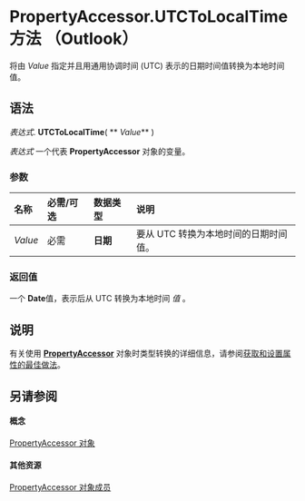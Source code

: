 
# PropertyAccessor.UTCToLocalTime 方法 （Outlook）

将由  _Value_ 指定并且用通用协调时间 (UTC) 表示的日期时间值转换为本地时间值。


## 语法

 _表达式_. **UTCToLocalTime**( ** _Value_** )

 _表达式_ 一个代表 **PropertyAccessor** 对象的变量。


### 参数



|**名称**|**必需/可选**|**数据类型**|**说明**|
|:-----|:-----|:-----|:-----|
| _Value_|必需|**日期**|要从 UTC 转换为本地时间的日期时间值。|

### 返回值

一个 **Date**值，表示后从 UTC 转换为本地时间 _值_ 。


## 说明

有关使用  **[PropertyAccessor](2fc91e13-703c-3ec9-9066-ffee7144306c.md)** 对象时类型转换的详细信息，请参阅[获取和设置属性的最佳做法](http://msdn.microsoft.com/library/ec087bf8-cfac-9b20-3cb2-3bd308c5c63d%28Office.15%29.aspx)。


## 另请参阅


#### 概念


[PropertyAccessor 对象](2fc91e13-703c-3ec9-9066-ffee7144306c.md)
#### 其他资源


[PropertyAccessor 对象成员](3356e345-8878-0ed7-6783-1e49ddecc066.md)